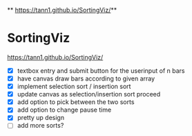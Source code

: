 ** https://tann1.github.io/SortingViz/**
# SortingViz

https://tann1.github.io/SortingViz/

- [x] textbox entry and submit button for the userinput of n bars
- [x] have canvas draw bars according to given array
- [x] implement selection sort / insertion sort
- [x] update canvas as selection/insertion sort proceed
- [x] add option to pick between the two sorts
- [x] add option to change pause time
- [x] pretty up design
- [ ] add more sorts?